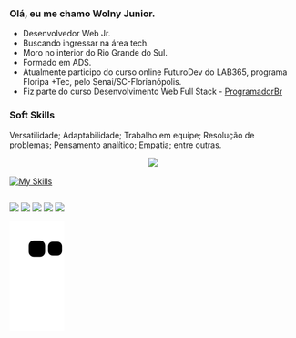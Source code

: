 ### Olá, eu me chamo Wolny Junior.
- Desenvolvedor Web Jr.
- Buscando ingressar na área tech.
- Moro no interior do Rio Grande do Sul.
- Formado em ADS.
- Atualmente participo do curso online FuturoDev do LAB365, programa Floripa +Tec, pelo Senai/SC-Florianópolis.
- Fiz parte do curso Desenvolvimento Web Full Stack - <a href="https://programadorbr.com/" target="_blank">ProgramadorBr</a>

### Soft Skills
 <p>Versatilidade; Adaptabilidade; Trabalho em equipe; Resolução de problemas; Pensamento analítico; Empatia; entre outras.</p>

<div align="center">
  <a href="https://github.com/WolnyJunior">
  <img height="180em" src="https://github-readme-stats.vercel.app/api?username=WolnyJunior&show_icons=true&theme=github_dark&include_all_commits=true&count_private=true">
</div>

[![My Skills](https://skillicons.dev/icons?i=html,css,bootstrap,nodejs,js,postgresql,express,postman,sequelize,vscode,git,vercel,github)](https://skillicons.dev)

##

<div>
    <a href="https://www.linkedin.com/in/wolny-junior-soares-magalh%C3%A3es-21a61b128/" target="_blank"><img src="https://img.shields.io/badge/-LinkedIn-%230077B5?style=for-the-badge&logo=linkedin&logoColor=white" target="_blank"></a>  
    <a href="https://wa.me/message/KWDA7GPLGIMRN1" target="_blank"><img src="https://img.shields.io/badge/WhatsApp-25D366?style=for-the-badge&logo=whatsapp&logoColor=white"></a>  
    <a href="https://www.instagram.com/juniorsorin/?next=%2F" target="_blank"><img src="https://img.shields.io/badge/-Instagram-%23E4405F?style=for-the-badge&logo=instagram&logoColor=white" target="_blank"></a>  
    <a href = "mailto:juninhosorin@gmail.com"><img src="https://img.shields.io/badge/Gmail-D14836?style=for-the-badge&logo=gmail&logoColor=white" target="_blank"></a>  
    <a href="https://portfolio-2023-dusky.vercel.app/"><img src="https://img.shields.io/badge/website-000000?style=for-the-badge&logo=About.me&logoColor=white"></a>

![Snake animation](https://github.com/WolnyJunior/WolnyJunior/blob/output/github-contribution-grid-snake.svg)
  

